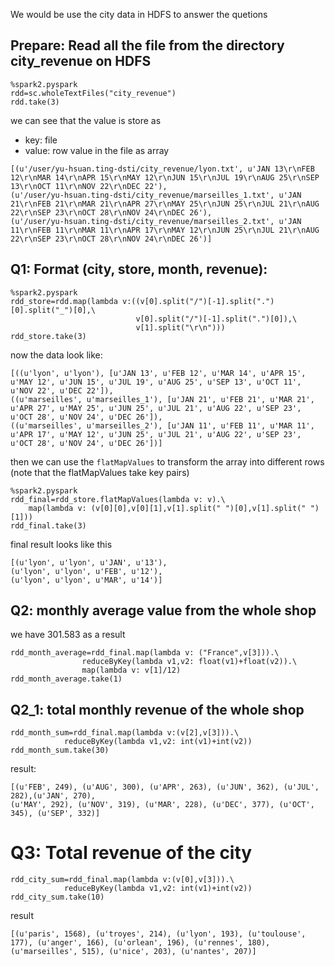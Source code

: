 We would be use the city data in HDFS to answer the quetions

## Prepare: Read all the file from the directory **city_revenue** on HDFS

```
%spark2.pyspark
rdd=sc.wholeTextFiles("city_revenue")
rdd.take(3)
```

we can see that the value is store as 

* key: file 
* value: row value in the file as array

```
[(u'/user/yu-hsuan.ting-dsti/city_revenue/lyon.txt', u'JAN 13\r\nFEB 12\r\nMAR 14\r\nAPR 15\r\nMAY 12\r\nJUN 15\r\nJUL 19\r\nAUG 25\r\nSEP 13\r\nOCT 11\r\nNOV 22\r\nDEC 22'), 
(u'/user/yu-hsuan.ting-dsti/city_revenue/marseilles_1.txt', u'JAN 21\r\nFEB 21\r\nMAR 21\r\nAPR 27\r\nMAY 25\r\nJUN 25\r\nJUL 21\r\nAUG 22\r\nSEP 23\r\nOCT 28\r\nNOV 24\r\nDEC 26'), 
(u'/user/yu-hsuan.ting-dsti/city_revenue/marseilles_2.txt', u'JAN 11\r\nFEB 11\r\nMAR 11\r\nAPR 17\r\nMAY 12\r\nJUN 25\r\nJUL 21\r\nAUG 22\r\nSEP 23\r\nOCT 28\r\nNOV 24\r\nDEC 26')]
```

## Q1: Format (city, store, month, revenue):

```
%spark2.pyspark
rdd_store=rdd.map(lambda v:((v[0].split("/")[-1].split(".")[0].split("_")[0],\
                            v[0].split("/")[-1].split(".")[0]),\
                            v[1].split("\r\n")))
rdd_store.take(3)
```

now the data look like:

```
[((u'lyon', u'lyon'), [u'JAN 13', u'FEB 12', u'MAR 14', u'APR 15', u'MAY 12', u'JUN 15', u'JUL 19', u'AUG 25', u'SEP 13', u'OCT 11', u'NOV 22', u'DEC 22']), 
((u'marseilles', u'marseilles_1'), [u'JAN 21', u'FEB 21', u'MAR 21', u'APR 27', u'MAY 25', u'JUN 25', u'JUL 21', u'AUG 22', u'SEP 23', u'OCT 28', u'NOV 24', u'DEC 26']), 
((u'marseilles', u'marseilles_2'), [u'JAN 11', u'FEB 11', u'MAR 11', u'APR 17', u'MAY 12', u'JUN 25', u'JUL 21', u'AUG 22', u'SEP 23', u'OCT 28', u'NOV 24', u'DEC 26'])]
```

then we can use the `flatMapValues` to transform the array into different rows (note that the flatMapValues take key pairs)

```
%spark2.pyspark
rdd_final=rdd_store.flatMapValues(lambda v: v).\
    map(lambda v: (v[0][0],v[0][1],v[1].split(" ")[0],v[1].split(" ")[1]))
rdd_final.take(3)
```
final result looks like this

```
[(u'lyon', u'lyon', u'JAN', u'13'), 
(u'lyon', u'lyon', u'FEB', u'12'), 
(u'lyon', u'lyon', u'MAR', u'14')]
```

## Q2: monthly average value from the whole shop

we have 301.583 as a result

```
rdd_month_average=rdd_final.map(lambda v: ("France",v[3])).\
                reduceByKey(lambda v1,v2: float(v1)+float(v2)).\
                map(lambda v: v[1]/12)
rdd_month_average.take(1)
```


## Q2_1: total monthly revenue of the whole shop

```
rdd_month_sum=rdd_final.map(lambda v:(v[2],v[3])).\
            reduceByKey(lambda v1,v2: int(v1)+int(v2))
rdd_month_sum.take(30)
```

result: 

```
[(u'FEB', 249), (u'AUG', 300), (u'APR', 263), (u'JUN', 362), (u'JUL', 282),(u'JAN', 270), 
(u'MAY', 292), (u'NOV', 319), (u'MAR', 228), (u'DEC', 377), (u'OCT', 345), (u'SEP', 332)]
```
# Q3: Total revenue of the city

```
rdd_city_sum=rdd_final.map(lambda v:(v[0],v[3])).\
            reduceByKey(lambda v1,v2: int(v1)+int(v2))
rdd_city_sum.take(10)
```
result
```
[(u'paris', 1568), (u'troyes', 214), (u'lyon', 193), (u'toulouse', 177), (u'anger', 166), (u'orlean', 196), (u'rennes', 180), (u'marseilles', 515), (u'nice', 203), (u'nantes', 207)]
```


